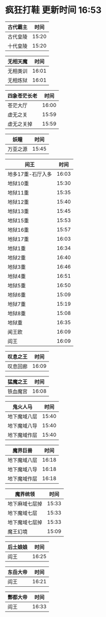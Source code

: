 # 疯狂打鞋 更新时间 16:53

| 古代霸主   | 时间    |
|--------|-------|
| 古代皇陵 | 15:20 |
| 十代皇陵 | 15:20 |

| 无相天魔   | 时间    |
|--------|-------|
| 无相类训 | 16:01 |
| 无相炼狱 | 16:01 |

| 四象苍茫长老   | 时间    |
|--------|-------|
| 苍茫大厅 | 16:00 |
| 虚无之关 | 15:59 |
| 虚无之关掉 | 15:59 |

| 妖瞳   | 时间    |
|--------|-------|
| 万亚之源 | 15:45 |

| 间王   | 时间    |
|--------|-------|
| 地多17重-石厅入多 | 16:03 |
| 地狱10重 | 15:30 |
| 地狱11重 | 15:35 |
| 地狱12重 | 15:40 |
| 地狱13重 | 15:45 |
| 地狱15重 | 15:53 |
| 地狱16重 | 15:57 |
| 地狱17重 | 16:03 |
| 地狱1重 | 16:34 |
| 地狱2重 | 16:40 |
| 地狱3重 | 16:46 |
| 地狱4重 | 16:51 |
| 地狱5重 | 16:50 |
| 地狱6重 | 15:09 |
| 地狱7重 | 15:19 |
| 地狱8重 | 15:08 |
| 地狱重 | 16:35 |
| 闻王欧 | 16:09 |
| 阎王 | 16:09 |

| 叹息之王   | 时间    |
|--------|-------|
| 叹息回廊 | 16:09 |

| 猛魔之王   | 时间    |
|--------|-------|
| 铁血魔宫 | 16:08 |

| 鬼火人马   | 时间    |
|--------|-------|
| 地下魔域八层 | 15:40 |
| 地下魔域八导 | 15:40 |
| 地下魔域作层 | 15:40 |

| 魔界巨兽   | 时间    |
|--------|-------|
| 地下魔域八层 | 16:18 |
| 地下魔域八导 | 16:18 |
| 地下魔域作层 | 16:18 |

| 魔界统领   | 时间    |
|--------|-------|
| 地下麻域七层掉 | 15:33 |
| 地下魔域七层 | 15:33 |
| 地下魔域七层掉 | 15:33 |
| 魔王幻境 | 15:09 |

| 后土娘娘   | 时间    |
|--------|-------|
| 阎王 | 16:25 |

| 东岳大帝   | 时间    |
|--------|-------|
| 阎王 | 16:21 |

| 酆都大帝   | 时间    |
|--------|-------|
| 阎王 | 16:33 |